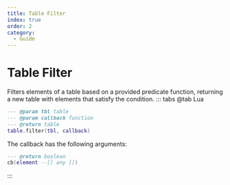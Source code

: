 ```yaml
---
title: Table Filter
index: true
order: 2
category:
  - Guide
---
```


# Table Filter
Filters elements of a table based on a provided predicate function, returning a new table with elements that satisfy the condition.
::: tabs
@tab Lua
```lua
--- @param tbl table
--- @param callback function
--- @return table
table.filter(tbl, callback)
```
The callback has the following arguments:
```lua
--- @return boolean
cb(element --[[ any ]])
```
:::
